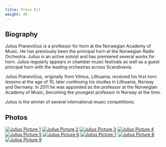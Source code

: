 ```yaml
---
title: Press Kit
weight: 40
---
```

## Biography

Julius Pranevičius is a professor for horn at the Norwegian Academy of Music. He has previously been the principal horn at the Norwegian Radio Orchestra. Julius is an active soloist and has premiered several works for horn. Julius regularly appears in chamber music festivals as well as a guest principal horn with the leading orchestras across Scandinavia.

Julius Pranevičius, originally from Vilnius, Lithuania, received his first horn lessons at the age of 10, later continuing his studies in Lithuania, Norway and Germany. In 2011 he was appointed as the professor at the Norwegian Academy of Music, becoming the youngest professor in Norway at the time.

Julius is the winner of several international music competitions.

## Photos

[![Julius Picture 1](small/1.jpg)](./large/1.jpg)
[![Julius Picture 2](small/2.jpg)](./large/2.jpg)
[![Julius Picture 3](small/3.jpg)](./large/3.jpg)
[![Julius Picture 4](small/4.jpg)](./large/4.jpg)
[![Julius Picture 5](small/5.jpg)](./large/5.jpg)
[![Julius Picture 6](small/6.jpg)](./large/6.jpg)
[![Julius Picture 7](small/7.jpg)](./large/7.jpg)
[![Julius Picture 8](small/8.jpg)](./large/8.jpg)
[![Julius Picture 9](small/9.jpg)](./large/9.jpg)
